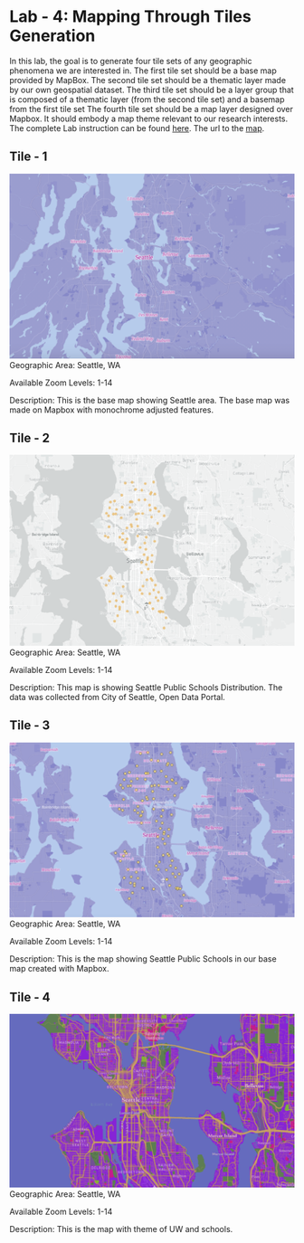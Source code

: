 
# Lab - 4: Mapping Through Tiles Generation
In this lab, the goal is to generate four tile sets of any geographic phenomena we are interested in. 
The first tile set should be a base map provided by MapBox.
The second tile set should be a thematic layer made by our own geospatial dataset.
The third tile set should be a layer group that is composed of a thematic layer (from the second tile set) and a basemap from the first tile set
The fourth tile set should be a map layer designed over Mapbox. It should embody a map theme relevant to our research interests.
The complete Lab instruction can be found [here](https://github.com/jakobzhao/geog458/tree/master/labs/lab04). 
The url to the [map](https://enkhsd.github.io/github.io-lab-4/).
## Tile - 1
![Tile 1](/img/Base.png)
Geographic Area: Seattle, WA

Available Zoom Levels: 1-14

Description: This is the base map showing Seattle area. The base map was made on Mapbox with monochrome adjusted features.
## Tile - 2
![Tile 1](/img/SchoolData.png)
Geographic Area: Seattle, WA

Available Zoom Levels: 1-14

Description: This map is showing Seattle Public Schools Distribution. The data was collected from City of Seattle, Open Data Portal.
## Tile - 3
![Tile 1](/img/PublicSchools.png)
Geographic Area: Seattle, WA

Available Zoom Levels: 1-14

Description: This is the map showing Seattle Public Schools in our base map created with Mapbox.
## Tile - 4
![Tile 1](/img/UWandSchools.png)
Geographic Area: Seattle, WA

Available Zoom Levels: 1-14

Description: This is the map with theme of UW and schools.